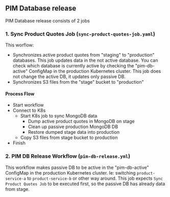 ## PIM Database release

PIM Database release consists of 2 jobs

### 1. Sync Product Quotes Job (`sync-product-quotes-job.yaml`)

This worflow:
- Synchronizes active product quotes from "staging" to "production" databases. This job updates data in the not active database. You can check which database is currently active by checking the "pim-db-active" ConfigMap in the production Kubernetes cluster. This job does not change the active DB, it updates only passive DB.
- Synchronizes S3 files from the "stage" bucket to "production"

#### Process Flow

- Start workflow 
- Connect to K8s
  - Start K8s job to sync MongoDB data
    - Dump active product quotes in MongoDB on stage 
    - Clean up passive production MongoDB DB 
    - Restore dumped stage data into production 
  - Copy S3 files from stage bucket to production   
- Finish

### 2. PIM DB Release Workflow (`pim-db-release.yml`)

This workflow makes passive DB to be active in the "pim-db-active" ConfigMap in the production Kubernetes cluster. Ie: switching `product-service-a` to `product-service-b` or other way around. This job expects `Sync Product Quotes Job` to be executed first, so the passive DB has already data from stage.
